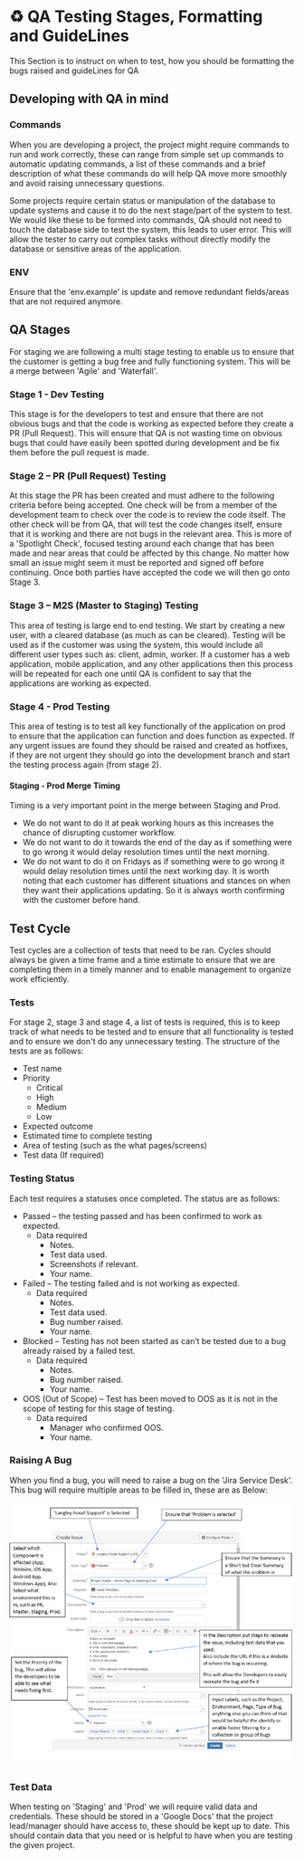 # ♻️ QA Testing Stages, Formatting and GuideLines

This Section is to instruct on when to test, how you should be formatting the bugs raised and guideLines for QA

## Developing with QA in mind
### Commands
When you are developing a project, the project might require commands to run and work correctly, these can range from simple set up commands to automatic updating commands, a list of these commands and a brief description of what these commands do will help QA move more smoothly and avoid raising unnecessary questions.

Some projects require certain status or manipulation of the database to update systems and cause it to do the next stage/part of the system to test. We would like these to be formed into commands, QA should not need to touch the database side to test the system, this leads to user error. This will allow the tester to carry out complex tasks without directly modify the database or sensitive areas of the application.


### ENV
Ensure that the 'env.example' is update and remove redundant fields/areas that are not required anymore.
		
## QA Stages
For staging we are following a multi stage testing to enable us to ensure that the customer is getting a bug free and fully functioning system. This will be a merge between 'Agile' and 'Waterfall'.
										
### Stage 1 - Dev Testing
This stage is for the developers to test and ensure that there are not obvious bugs and that the code is working as expected before they create a PR (Pull Request). This will ensure that QA is not wasting time on obvious bugs that could have easily been spotted during development and be fix them before the pull request is made.
												
### Stage 2 – PR (Pull Request) Testing
At this stage the PR has been created and must adhere to the following criteria before being accepted.
One check will be from a member of the development team to check over the code is to review the code itself. 
The other check will be from QA, that will test the code changes itself, ensure that it is working and there are not bugs in the relevant area. This is more of a 'Spotlight Check', focused testing around each change that has been made and near areas that could be affected by this change. No matter how small an issue might seem it must be reported and signed off before continuing.
Once both parties have accepted the code we will then go onto Stage 3.
												
### Stage 3 – M2S (Master to Staging) Testing
This area of testing is large end to end testing. We start by creating a new user, with a cleared database (as much as can be cleared). Testing will be used as if the customer was using the system, this would include all different user types such as: client, admin, worker. If a customer has a web application, mobile application, and any other applications then this process will be repeated for each one until QA is confident to say that the applications are working as expected.

### Stage 4 - Prod Testing
This area of testing is to test all key functionally of the application on prod to ensure that the application can function and does function as expected.
If any urgent issues are found they should be raised and created as hotfixes, if they are not urgent they should go into the development branch and start the testing process again (from stage 2).

#### Staging - Prod Merge Timing
Timing is a very important point in the merge between Staging and Prod.
- We do not want to do it at peak working hours as this increases the chance of disrupting customer workflow.
- We do not want to do it towards the end of the day as if something were to go wrong it would delay resolution times until the next morning.
- We do not want to do it on Fridays as if something were to go wrong it would delay resolution times until the next working day.
It is worth noting that each customer has different situations and stances on when they want their applications updating. So it is always worth confirming with the customer before hand.

## Test Cycle
Test cycles are a collection of tests that need to be ran. Cycles should always be given a time frame and a time estimate to ensure that we are completing them in a timely manner and to enable management to organize work efficiently.

### Tests
For stage 2, stage 3 and stage 4, a list of tests is required, this is to keep track of what needs to be tested and to ensure that all functionality is tested and to ensure we don't do any unnecessary testing.
The structure of the tests are as follows:
- Test name
- Priority
    - Critical
    - High
    - Medium
    - Low
- Expected outcome
- Estimated time to complete testing
- Area of testing (such as the what pages/screens)
- Test data (If required)

### Testing Status
Each test requires a statuses once completed. The status are as follows:
- Passed – the testing passed and has been confirmed to work as expected.
	- Data required 
		- Notes.
		- Test data used.
		- Screenshots if relevant.
		- Your name.
- Failed – The testing failed and is not working as expected.
	- Data required
		- Notes.
		- Test data used.
		- Bug number raised.
		- Your name.
- Blocked – Testing has not been started as can’t be tested due to a bug already raised by a failed test.
	- Data required
		- Notes.
		- Bug number raised.
		- Your name.
- OOS (Out of Scope) – Test has been moved to OOS as it is not in the scope of testing for this stage of testing.
	- Data required
		- Manager who confirmed OOS.
		- Your name.

### Raising A Bug
When you find a bug, you will need to raise a bug on the 'Jira Service Desk'.
This bug will require multiple areas to be filled in, these are as Below:

![Jira Bug Raising](images/jira/raising-bugs.PNG)

### Test Data
When testing on 'Staging' and 'Prod' we will require valid data and credentials. These should be stored in a 'Google Docs' that the project lead/manager should have access to, these should be kept up to date. This should contain data that you need or is helpful to have when you are testing the given project. 
